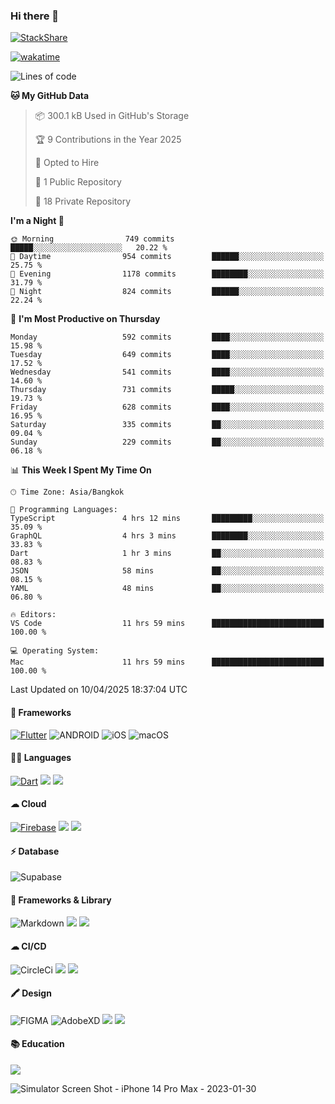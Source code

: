 ### Hi there 👋
[![StackShare](http://img.shields.io/badge/tech-stack-0690fa.svg?style=flat)](https://stackshare.io/ska2519/my-stack)

[![wakatime](https://wakatime.com/badge/user/35d9e342-a492-47fe-97ca-8b6bc19cedb2.svg)](https://wakatime.com/@35d9e342-a492-47fe-97ca-8b6bc19cedb2)

<!--
**ska2519/ska2519** is a ✨ _special_ ✨ repository because its `README.md` (this file) appears on your GitHub profile.

Here are some ideas to get you started:

- 🔭 I’m currently working on ...
- 🌱 I’m currently learning ...
- 👯 I’m looking to collaborate on ...
- 🤔 I’m looking for help with ...
- 💬 Ask me about ...
- 📫 How to reach me: ...
- 😄 Pronouns: ...
- ⚡ Fun fact: ...
-->

<!--START_SECTION:waka-->
![Lines of code](https://img.shields.io/badge/From%20Hello%20World%20I%27ve%20Written-11.4%20million%20lines%20of%20code-blue)

**🐱 My GitHub Data** 

> 📦 300.1 kB Used in GitHub's Storage 
 > 
> 🏆 9 Contributions in the Year 2025
 > 
> 💼 Opted to Hire
 > 
> 📜 1 Public Repository 
 > 
> 🔑 18 Private Repository 
 > 
**I'm a Night 🦉** 

```text
🌞 Morning                749 commits         █████░░░░░░░░░░░░░░░░░░░░   20.22 % 
🌆 Daytime                954 commits         ██████░░░░░░░░░░░░░░░░░░░   25.75 % 
🌃 Evening                1178 commits        ████████░░░░░░░░░░░░░░░░░   31.79 % 
🌙 Night                  824 commits         ██████░░░░░░░░░░░░░░░░░░░   22.24 % 
```
📅 **I'm Most Productive on Thursday** 

```text
Monday                   592 commits         ████░░░░░░░░░░░░░░░░░░░░░   15.98 % 
Tuesday                  649 commits         ████░░░░░░░░░░░░░░░░░░░░░   17.52 % 
Wednesday                541 commits         ████░░░░░░░░░░░░░░░░░░░░░   14.60 % 
Thursday                 731 commits         █████░░░░░░░░░░░░░░░░░░░░   19.73 % 
Friday                   628 commits         ████░░░░░░░░░░░░░░░░░░░░░   16.95 % 
Saturday                 335 commits         ██░░░░░░░░░░░░░░░░░░░░░░░   09.04 % 
Sunday                   229 commits         ██░░░░░░░░░░░░░░░░░░░░░░░   06.18 % 
```


📊 **This Week I Spent My Time On** 

```text
🕑︎ Time Zone: Asia/Bangkok

💬 Programming Languages: 
TypeScript               4 hrs 12 mins       █████████░░░░░░░░░░░░░░░░   35.09 % 
GraphQL                  4 hrs 3 mins        ████████░░░░░░░░░░░░░░░░░   33.83 % 
Dart                     1 hr 3 mins         ██░░░░░░░░░░░░░░░░░░░░░░░   08.83 % 
JSON                     58 mins             ██░░░░░░░░░░░░░░░░░░░░░░░   08.15 % 
YAML                     48 mins             ██░░░░░░░░░░░░░░░░░░░░░░░   06.80 % 

🔥 Editors: 
VS Code                  11 hrs 59 mins      █████████████████████████   100.00 % 

💻 Operating System: 
Mac                      11 hrs 59 mins      █████████████████████████   100.00 % 
```


 Last Updated on 10/04/2025 18:37:04 UTC
<!--END_SECTION:waka-->

#### 📱 Frameworks
[![Flutter](https://img.shields.io/badge/Flutter-02569B?style=for-the-badge&logo=flutter&logoColor=white)](https://flutter.dev)
![ANDROID](https://img.shields.io/badge/Android-3DDC84?style=for-the-badge&logo=android&logoColor=white)
![iOS](https://img.shields.io/badge/iOS-000000?style=for-the-badge&logo=ios&logoColor=white)
![macOS](https://img.shields.io/badge/mac%20os-000000?style=for-the-badge&logo=apple&logoColor=white)


#### 👩‍💻 Languages
[![Dart](https://img.shields.io/badge/Dart-0175C2?style=for-the-badge&logo=dart&logoColor=white)](https://dart.dev)
<img src="https://img.shields.io/badge/TypeScript-007ACC?style=for-the-badge&logo=typescript&logoColor=white">
<img src="https://img.shields.io/badge/json-5E5C5C?style=for-the-badge&logo=json&logoColor=white">


#### ☁ Cloud
[![Firebase](https://img.shields.io/badge/firebase-ffca28?style=for-the-badge&logo=firebase&logoColor=black)](https://firebase.google.com)
<img src="https://img.shields.io/badge/Amazon_AWS-FF9900?style=for-the-badge&logo=amazonaws&logoColor=white">
<img src="https://img.shields.io/badge/Google_Cloud-4285F4?style=for-the-badge&logo=google-cloud&logoColor=white">


#### ⚡ Database
![Supabase](https://img.shields.io/badge/Supabase-181818?style=for-the-badge&logo=supabase&logoColor=white)


#### 🚀 Frameworks & Library
![Markdown](https://img.shields.io/badge/Markdown-000000?style=for-the-badge&logo=markdown&logoColor=white)
<img src ="https://img.shields.io/badge/npm-CB3837?style=for-the-badge&logo=npm&logoColor=white">
<img src="https://img.shields.io/badge/Postman-FF6C37?style=for-the-badge&logo=Postman&logoColor=white">


#### ☁ CI/CD
![CircleCi](https://img.shields.io/badge/circleci-343434?style=for-the-badge&logo=circleci&logoColor=white)
<img src="https://img.shields.io/badge/Codemagic-F45E3F?style=for-the-badge&logo=Codemagic&logoColor=white">
<img src="https://img.shields.io/badge/GitHub_Actions-2088FF?style=for-the-badge&logo=github-actions&logoColor=white">


#### 🖍 Design
![FIGMA](https://img.shields.io/badge/Figma-F24E1E?style=for-the-badge&logo=figma&logoColor=white)
![AdobeXD](https://img.shields.io/badge/Adobe%20XD-470137?style=for-the-badge&logo=Adobe%20XD&logoColor=#FF61F6")
<img src="https://img.shields.io/badge/Behance-0054F7?style=for-the-badge&logo=behance&logoColor=white">
<img src="https://img.shields.io/badge/Dribbble-EA4C89?style=for-the-badge&logo=dribbble&logoColor=white">

#### 📚 Education
<img src="https://img.shields.io/badge/Udemy-EC5252?style=for-the-badge&logo=Udemy&logoColor=white">

![Simulator Screen Shot - iPhone 14 Pro Max - 2023-01-30](https://user-images.githubusercontent.com/15642712/215603908-39fef2dd-56d4-40bd-bafc-e333261e043c.png)

